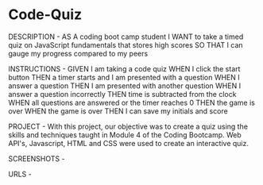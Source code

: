# Code-Quiz

DESCRIPTION - AS A coding boot camp student
I WANT to take a timed quiz on JavaScript fundamentals that stores high scores
SO THAT I can gauge my progress compared to my peers

INSTRUCTIONS - GIVEN I am taking a code quiz
WHEN I click the start button
THEN a timer starts and I am presented with a question
WHEN I answer a question
THEN I am presented with another question
WHEN I answer a question incorrectly
THEN time is subtracted from the clock
WHEN all questions are answered or the timer reaches 0
THEN the game is over
WHEN the game is over
THEN I can save my initials and score

PROJECT - With this project, our objective was to create a quiz using the skills and techniques 
taught in Module 4 of the Coding Bootcamp. Web API's, Javascript, HTML and CSS were used to create 
an interactive quiz. 

SCREENSHOTS - 

URLS - 
